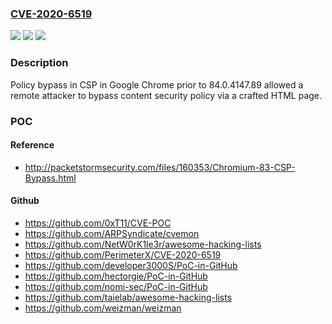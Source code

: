 ### [CVE-2020-6519](https://cve.mitre.org/cgi-bin/cvename.cgi?name=CVE-2020-6519)
![](https://img.shields.io/static/v1?label=Product&message=Chrome&color=blue)
![](https://img.shields.io/static/v1?label=Version&message=%3C%2084.0.4147.89%20&color=brighgreen)
![](https://img.shields.io/static/v1?label=Vulnerability&message=Policy%20bypass&color=brighgreen)

### Description

Policy bypass in CSP in Google Chrome prior to 84.0.4147.89 allowed a remote attacker to bypass content security policy via a crafted HTML page.

### POC

#### Reference
- http://packetstormsecurity.com/files/160353/Chromium-83-CSP-Bypass.html

#### Github
- https://github.com/0xT11/CVE-POC
- https://github.com/ARPSyndicate/cvemon
- https://github.com/NetW0rK1le3r/awesome-hacking-lists
- https://github.com/PerimeterX/CVE-2020-6519
- https://github.com/developer3000S/PoC-in-GitHub
- https://github.com/hectorgie/PoC-in-GitHub
- https://github.com/nomi-sec/PoC-in-GitHub
- https://github.com/taielab/awesome-hacking-lists
- https://github.com/weizman/weizman


